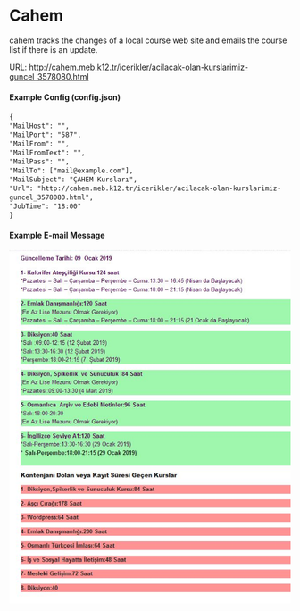 # Cahem

cahem tracks the changes of a local course web site and emails the course list if there is an update.

URL: http://cahem.meb.k12.tr/icerikler/acilacak-olan-kurslarimiz-guncel_3578080.html

#### Example Config (config.json)
```
{
"MailHost": "",
"MailPort": "587",
"MailFrom": "",
"MailFromText": "",
"MailPass": "",
"MailTo": ["mail@example.com"],
"MailSubject": "ÇAHEM Kursları",
"Url": "http://cahem.meb.k12.tr/icerikler/acilacak-olan-kurslarimiz-guncel_3578080.html",
"JobTime": "18:00"
}
```

#### Example E-mail Message
![Example e-mail message](https://raw.githubusercontent.com/m3rg/cahem/master/cahem.jpg)
